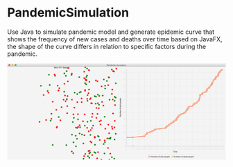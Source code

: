 # PandemicSimulation
Use Java to simulate pandemic model and generate epidemic curve that shows the frequency of new cases and deaths over time based on JavaFX, the shape of the curve differs in relation to specific factors during the pandemic.


![Image1 of PandemicSimulation](https://github.com/shuyuan6/PandemicSimulation/blob/master/Screen%20Shot%202020-09-28%20at%2012.44.10%20AM.png)
